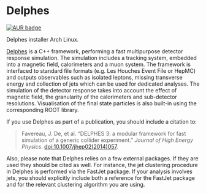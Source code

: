 Delphes
=======

[![AUR badge][AUR badge]][AUR]

Delphes installer Arch Linux.

[Delphes][homepage] is a C++ framework, performing a fast multipurpose detector
response simulation.  The simulation includes a tracking system, embedded into a
magnetic field, calorimeters and a muon system.  The framework is interfaced to
standard file formats (e.g. Les Houches Event File or HepMC) and outputs
observables such as isolated leptons, missing transverse energy and collection
of jets which can be used for dedicated analyses.  The simulation of the
detector response takes into account the effect of magnetic field, the
granularity of the calorimeters and sub-detector resolutions.  Visualisation of
the final state particles is also built-in using the corresponding ROOT library.

If you use Delphes as part of a publication, you should include a citation to:

  > Favereau, J. De, et al. “DELPHES 3: a modular framework for fast simulation
  > of a generic collider experiment.” *Journal of High Energy Physics*.
  > [doi:10.1007/jhep02(2014)057](https://doi.org/10.1007/jhep02(2014)057).

Also, please note that Delphes relies on a few external packages. If they are
used they should be cited as well. For instance, the jet clustering procedure in
Delphes is performed via the ​FastJet package. If your analysis involves jets,
you should explicitly include both a reference for the ​FastJet package and for
the relevant clustering algorithm you are using.


[homepage]: https://cp3.irmp.ucl.ac.be/projects/delphes
[doi]: https://dx.doi.org/10.1007/jhep02(2014)057
[AUR]: https://aur.archlinux.org/packages/delphes/
[AUR badge]: https://img.shields.io/aur/version/delphes.svg
